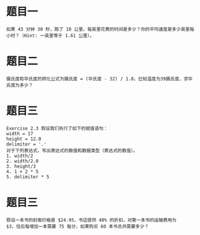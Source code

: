 # 题目一
	如果 43 分钟 30 秒，跑了 10 公里，每英里花费的时间是多少？你的平均速度是多少英里每
	小时？（Hint: 一英里等于 1.61 公里）。

# 题目二
	摄氏度和华氏度的转化公式为摄氏度 = (华氏度 - 32) / 1.8，已知温度为39摄氏度，求华氏度为多少？

# 题目三
	Exercise 2.3 假设我们执行了如下的赋值语句：
	width = 17
	height = 12.0
	delimiter = '.'
	对于下列表达式，写出表达式的数值和数据类型（表达式的数值）。
	1. width/2
	2. width/2.0
	3. height/3
	4. 1 + 2 * 5
	5. delimiter * 5

# 题目三
	假设一本书的封面价格是 $24.95，书店提供 40% 的折扣，对第一本书的运输费用为
	$3，往后每增加一本需要 75 每分，如果购买 60 本书总共需要多少？